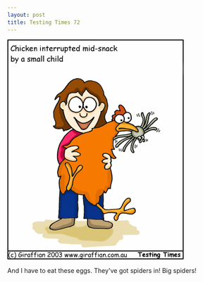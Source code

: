 ```yaml
---
layout: post
title: Testing Times 72
---
```

<img src="/images/tt0072.png">

And I have to eat these eggs. They've got spiders in! Big spiders!